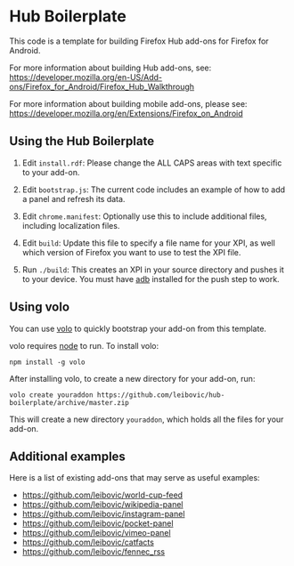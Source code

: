 # Hub Boilerplate

This code is a template for building Firefox Hub add-ons for Firefox for Android.

For more information about building Hub add-ons, see:
https://developer.mozilla.org/en-US/Add-ons/Firefox_for_Android/Firefox_Hub_Walkthrough

For more information about building mobile add-ons, please see:
https://developer.mozilla.org/en/Extensions/Firefox_on_Android

## Using the Hub Boilerplate

1. Edit `install.rdf`: Please change the ALL CAPS areas with text specific to your add-on.

2. Edit `bootstrap.js`: The current code includes an example of how to add a panel and refresh its data.

3. Edit `chrome.manifest`: Optionally use this to include additional files, including localization files.

4. Edit `build`: Update this file to specify a file name for your XPI, as well which version of Firefox you want to use to test the XPI file.

5. Run `./build`: This creates an XPI in your source directory and pushes it to your device. You must have [adb](http://developer.android.com/tools/help/adb.html) installed for the push step to work.

## Using volo

You can use [volo](http://volojs.org/) to quickly bootstrap your add-on from this template.

volo requires [node](http://nodejs.org/) to run. To install volo:

    npm install -g volo

After installing volo, to create a new directory for your add-on, run:

    volo create youraddon https://github.com/leibovic/hub-boilerplate/archive/master.zip

This will create a new directory `youraddon`, which holds all the files for your add-on.

## Additional examples

Here is a list of existing add-ons that may serve as useful examples:

* https://github.com/leibovic/world-cup-feed
* https://github.com/leibovic/wikipedia-panel
* https://github.com/leibovic/instagram-panel
* https://github.com/leibovic/pocket-panel
* https://github.com/leibovic/vimeo-panel
* https://github.com/leibovic/catfacts
* https://github.com/leibovic/fennec_rss
